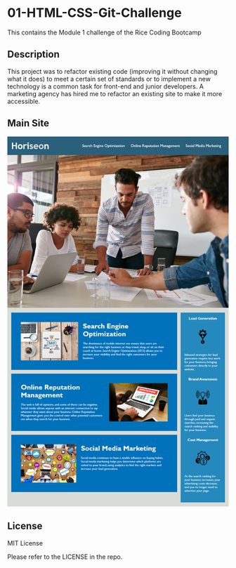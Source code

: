 # 01-HTML-CSS-Git-Challenge
This contains the Module 1 challenge of the Rice Coding Bootcamp

## Description

This project was to refactor existing code (improving it without changing what it does) to meet a certain set of standards or to implement a new technology is a common task for front-end and junior developers. A marketing agency has hired me to refactor an existing site to make it more accessible.

## Main Site

![Main Site](assets/images/main-site.png)


## License

MIT License

Please refer to the LICENSE in the repo.
